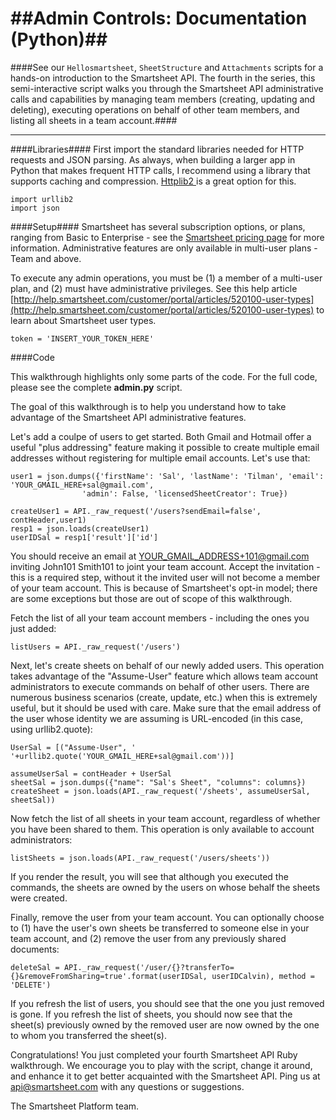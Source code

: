 ##Admin Controls: Documentation (Python)##
==========
####See our `Hellosmartsheet`, `SheetStructure` and `Attachments` scripts for a hands-on introduction to the Smartsheet API.  The fourth in the series, this semi-interactive script walks you through the Smartsheet API administrative calls and capabilities by managing team members (creating, updating and deleting), executing operations on behalf of other team members, and listing all sheets in a team account.####

-------
####Libraries####
First import the standard libraries needed for HTTP requests and JSON parsing. As always, when building a larger app in Python that makes frequent HTTP calls, I recommend using a library that supports caching and compression. <a href = "https://code.google.com/p/httplib2/"> Httplib2 </a> is a great option for this. 

	import urllib2
	import json
####Setup####
Smartsheet has several subscription options, or plans, ranging from Basic to Enterprise - see the [Smartsheet pricing page](http://smartsheet.com/pricing) for more information.  Administrative features are only available in multi-user plans - Team and above.

To execute any admin operations, you must be (1) a member of a multi-user plan, and (2) must have administrative privileges. See this help article [http://help.smartsheet.com/customer/portal/articles/520100-user-types](http://help.smartsheet.com/customer/portal/articles/520100-user-types) to learn about Smartsheet user types.
	
	token = 'INSERT_YOUR_TOKEN_HERE'
	
####Code
	
This walkthrough highlights only some parts of the code.  For the full code, please see the complete <b>admin.py</b> script.

The goal of this walkthrough is to help you understand how to take advantage of the Smartsheet API administrative features.

Let's add a coulpe of users to get started.  Both Gmail and Hotmail offer a useful "plus addressing" feature making it possible to create multiple email addresses without registering for multiple email accounts.  Let's use that:

	user1 = json.dumps({'firstName': 'Sal', 'lastName': 'Tilman', 'email': 'YOUR_GMAIL_HERE+sal@gmail.com',
					'admin': False, 'licensedSheetCreator': True})
					
	createUser1 = API._raw_request('/users?sendEmail=false', contHeader,user1) 
	resp1 = json.loads(createUser1)
	userIDSal = resp1['result']['id']
	
You should receive an email at YOUR_GMAIL_ADDRESS+101@gmail.com inviting John101 Smith101 to joint your team account.  Accept the invitation - this is a required step, without it the invited user will not become a member of your team account.  This is because of Smartsheet's opt-in model; there are some exceptions but those are out of scope of this walkthrough.

Fetch the list of all your team account members - including the ones you just added:

	listUsers = API._raw_request('/users')

Next, let's create sheets on behalf of our newly added users.  This operation takes advantage of the "Assume-User" feature which allows team account administrators to execute commands on behalf of other users.  There are numerous business scenarios (create, update, etc.) when this is extremely useful, but it should be used with care.  Make sure that the email address of the user whose identity we are assuming is URL-encoded (in this case, using urllib2.quote):


	UserSal = [("Assume-User", ' '+urllib2.quote('YOUR_GMAIL_HERE+sal@gmail.com'))]
	
	assumeUserSal = contHeader + UserSal
	sheetSal = json.dumps({"name": "Sal's Sheet", "columns": columns})
	createSheet = json.loads(API._raw_request('/sheets', assumeUserSal, sheetSal))
	
	
Now fetch the list of all sheets in your team account, regardless of whether you have been shared to them.  This operation is only available to account administrators:

	listSheets = json.loads(API._raw_request('/users/sheets'))
	
If you render the result, you will see that although you executed the commands, the sheets are owned by the users on whose behalf the sheets were created.

Finally, remove the user from your team account.  You can optionally choose to (1) have the user's own sheets be transferred to someone else in your team account, and (2) remove the user from any previously shared documents:

	deleteSal = API._raw_request('/user/{}?transferTo={}&removeFromSharing=true'.format(userIDSal, userIDCalvin), method = 'DELETE')

If you refresh the list of users, you should see that the one you just removed is gone.  If you refresh the list of sheets, you should now see that the sheet(s) previously owned by the removed user are now owned by the one to whom you transferred the sheet(s).
	
Congratulations!  You just completed your fourth Smartsheet API Ruby walkthrough.  We encourage you to play with the script, change it around, and enhance it to get better acquainted with the Smartsheet API.  Ping us at api@smartsheet.com with any questions or suggestions.

The Smartsheet Platform team. 